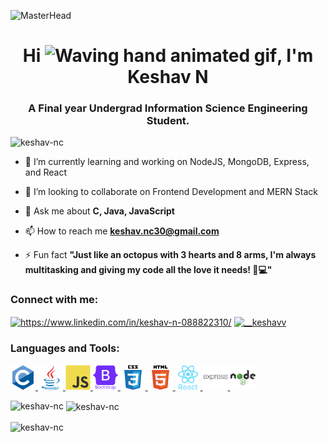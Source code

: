 ![MasterHead](https://user-images.githubusercontent.com/90236635/232446433-d5540fa2-fe28-4bb8-b929-cdb51fe61336.gif)

<h1 align="center">Hi <img src="https://raw.githubusercontent.com/nixin72/nixin72/master/wave.gif" 
         alt="Waving hand animated gif"
         height="45"
         width="45" />, I'm Keshav N</h1>
<h3 align="center">A Final year Undergrad Information Science Engineering Student.</h3>
<p align="left"> <img src="https://komarev.com/ghpvc/?username=keshav-nc&label=Profile%20views&color=0e75b6&style=flat" alt="keshav-nc" /> </p>

- 🔭 I’m currently learning and working on NodeJS, MongoDB, Express, and React

- 👯 I’m looking to collaborate on Frontend Development and MERN Stack

- 💬 Ask me about **C, Java, JavaScript**

- 📫 How to reach me **keshav.nc30@gmail.com**

- ⚡ Fun fact **"Just like an octopus with 3 hearts and 8 arms, I'm always multitasking and giving my code all the love it needs! 🐙💻"**

<h3 align="left">Connect with me:</h3>
<p align="left">
<a href="https://www.linkedin.com/in/keshav-n-088822310/" target="blank"><img align="center" src="https://raw.githubusercontent.com/rahuldkjain/github-profile-readme-generator/master/src/images/icons/Social/linked-in-alt.svg" alt="https://www.linkedin.com/in/keshav-n-088822310/" height="30" width="40" /></a>
<a href="https://www.leetcode.com/__keshavv" target="blank"><img align="center" src="https://raw.githubusercontent.com/rahuldkjain/github-profile-readme-generator/master/src/images/icons/Social/leet-code.svg" alt="__keshavv" height="30" width="40" /></a>
</p>

<h3 align="left">Languages and Tools:</h3>
<p align="left"> <a href="https://www.cprogramming.com/" target="_blank" rel="noreferrer"> <img src="https://raw.githubusercontent.com/devicons/devicon/master/icons/c/c-original.svg" alt="c" width="40" height="40"/> </a> <a href="https://www.java.com" target="_blank" rel="noreferrer"> <img src="https://raw.githubusercontent.com/devicons/devicon/master/icons/java/java-original.svg" alt="java" width="40" height="40"/> </a> <a href="https://developer.mozilla.org/en-US/docs/Web/JavaScript" target="_blank" rel="noreferrer"> <img src="https://raw.githubusercontent.com/devicons/devicon/master/icons/javascript/javascript-original.svg" alt="javascript" width="40" height="40"/> </a> <a href="https://getbootstrap.com" target="_blank" rel="noreferrer"> <img src="https://raw.githubusercontent.com/devicons/devicon/master/icons/bootstrap/bootstrap-plain-wordmark.svg" alt="bootstrap" width="40" height="40"/> </a> <a href="https://www.w3schools.com/css/" target="_blank" rel="noreferrer"> <img src="https://raw.githubusercontent.com/devicons/devicon/master/icons/css3/css3-original-wordmark.svg" alt="css3" width="40" height="40"/> </a> <a href="https://www.w3.org/html/" target="_blank" rel="noreferrer"> <img src="https://raw.githubusercontent.com/devicons/devicon/master/icons/html5/html5-original-wordmark.svg" alt="html5" width="40" height="40"/> </a> <a href="https://reactjs.org/" target="_blank" rel="noreferrer"> <img src="https://raw.githubusercontent.com/devicons/devicon/master/icons/react/react-original-wordmark.svg" alt="react" width="40" height="40"/> </a><a href="https://expressjs.com" target="_blank" rel="noreferrer"> <img src="https://raw.githubusercontent.com/devicons/devicon/master/icons/express/express-original-wordmark.svg" alt="express" width="40" height="40"/> </a> <a href="https://nodejs.org" target="_blank" rel="noreferrer"> <img src="https://raw.githubusercontent.com/devicons/devicon/master/icons/nodejs/nodejs-original-wordmark.svg" alt="nodejs" width="40" height="40"/> </a> </p>

<p><img align="left" src="https://github-readme-stats.vercel.app/api/top-langs?username=keshav-nc&show_icons=true&locale=en&layout=compact" alt="keshav-nc" /></p>
<p>
<p>&nbsp;<img align="center" src="https://github-readme-stats.vercel.app/api?username=keshav-nc&show_icons=true&locale=en" alt="keshav-nc" /></p>

<p><img align="center" src="https://github-readme-streak-stats.herokuapp.com/?user=keshav-nc&" alt="keshav-nc" /></p>


